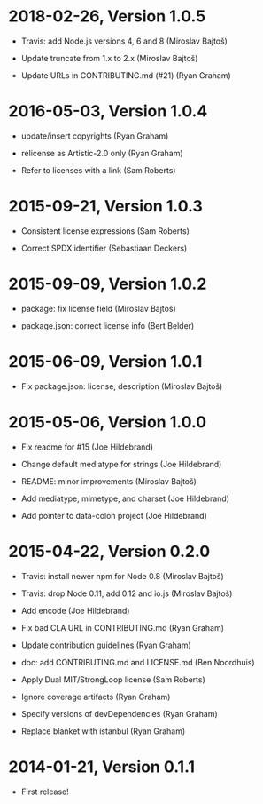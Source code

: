 2018-02-26, Version 1.0.5
=========================

 * Travis: add Node.js versions 4, 6 and 8 (Miroslav Bajtoš)

 * Update truncate from 1.x to 2.x (Miroslav Bajtoš)

 * Update URLs in CONTRIBUTING.md (#21) (Ryan Graham)


2016-05-03, Version 1.0.4
=========================

 * update/insert copyrights (Ryan Graham)

 * relicense as Artistic-2.0 only (Ryan Graham)

 * Refer to licenses with a link (Sam Roberts)


2015-09-21, Version 1.0.3
=========================

 * Consistent license expressions (Sam Roberts)

 * Correct SPDX identifier (Sebastiaan Deckers)


2015-09-09, Version 1.0.2
=========================

 * package: fix license field (Miroslav Bajtoš)

 * package.json: correct license info (Bert Belder)


2015-06-09, Version 1.0.1
=========================

 * Fix package.json: license, description (Miroslav Bajtoš)


2015-05-06, Version 1.0.0
=========================

 * Fix readme for #15 (Joe Hildebrand)

 * Change default mediatype for strings (Joe Hildebrand)

 * README: minor improvements (Miroslav Bajtoš)

 * Add mediatype, mimetype, and charset (Joe Hildebrand)

 * Add pointer to data-colon project (Joe Hildebrand)


2015-04-22, Version 0.2.0
=========================

 * Travis: install newer npm for Node 0.8 (Miroslav Bajtoš)

 * Travis: drop Node 0.11, add 0.12 and io.js (Miroslav Bajtoš)

 * Add encode (Joe Hildebrand)

 * Fix bad CLA URL in CONTRIBUTING.md (Ryan Graham)

 * Update contribution guidelines (Ryan Graham)

 * doc: add CONTRIBUTING.md and LICENSE.md (Ben Noordhuis)

 * Apply Dual MIT/StrongLoop license (Sam Roberts)

 * Ignore coverage artifacts (Ryan Graham)

 * Specify versions of devDependencies (Ryan Graham)

 * Replace blanket with istanbul (Ryan Graham)


2014-01-21, Version 0.1.1
=========================

 * First release!
